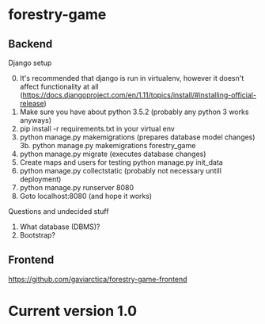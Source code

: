 # forestry-game

## Backend
Django setup

0. It's recommended that django is run in virtualenv, however it doesn't affect functionality at all (https://docs.djangoproject.com/en/1.11/topics/install/#installing-official-release)
1. Make sure you have about python 3.5.2 (probably any python 3 works anyways)
2. pip install -r requirements.txt in your virtual env
3. python manage.py makemigrations (prepares database model changes)
3b. python manage.py makemigrations forestry_game
4. python manage.py migrate (executes database changes)
5. Create maps and users for testing python manage.py init_data
6. python manage.py collectstatic (probably not necessary untill deployment)
7. python manage.py runserver 8080
8. Goto localhost:8080 (and hope it works)

Questions and undecided stuff

1. What database (DBMS)?
2. Bootstrap?

## Frontend

https://github.com/gaviarctica/forestry-game-frontend

# Current version 1.0
